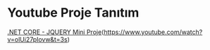 # Youtube Proje Tanıtım

[.NET CORE - JQUERY Mini Proje](https://www.youtube.com/watch?v=olUi27pIovw&t=3s)(https://www.youtube.com/watch?v=olUi27pIovw&t=3s)


